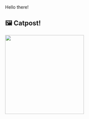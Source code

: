 Hello there!



## 🖼️ Catpost!

<sub>
    <img src="https://cdn2.thecatapi.com/images/thv5a0I-o.jpg" height="256">
</sub>

